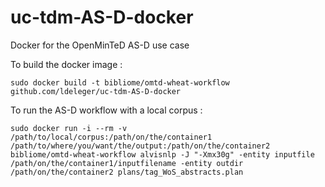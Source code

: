 # uc-tdm-AS-D-docker

Docker for the OpenMinTeD AS-D use case

To build the docker image :

```sudo docker build -t bibliome/omtd-wheat-workflow github.com/ldeleger/uc-tdm-AS-D-docker```

To run the AS-D workflow with a local corpus :

```sudo docker run -i --rm -v /path/to/local/corpus:/path/on/the/container1 /path/to/where/you/want/the/output:/path/on/the/container2 bibliome/omtd-wheat-workflow alvisnlp -J "-Xmx30g" -entity inputfile /path/on/the/container1/inputfilename -entity outdir /path/on/the/container2 plans/tag_WoS_abstracts.plan```



